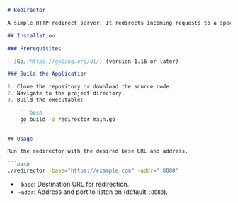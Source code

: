 ```markdown
# Redirector

A simple HTTP redirect server. It redirects incoming requests to a specified destination and tracks redirect statistics.

## Installation

### Prerequisites

- [Go](https://golang.org/dl/) (version 1.16 or later)

### Build the Application

1. Clone the repository or download the source code.
2. Navigate to the project directory.
3. Build the executable:

    ```bash
    go build -o redirector main.go
    ```

## Usage

Run the redirector with the desired base URL and address.

```bash
./redirector -base="https://example.com" -addr=":8080"
```

- `-base`: Destination URL for redirection.
- `-addr`: Address and port to listen on (default `:8080`).


